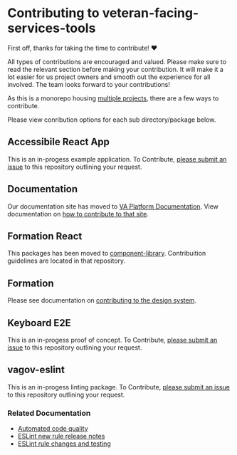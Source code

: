 <!-- markdownlint-disable MD013 -->
<!-- omit in toc -->
# Contributing to veteran-facing-services-tools

First off, thanks for taking the time to contribute! :heart:

All types of contributions are encouraged and valued. Please make sure to read the relevant section before making your contribution. It will make it a lot easier for us project owners and smooth out the experience for all involved. The team looks forward to your contributions!

As this is a monorepo housing [multiple projects](https://github.com/department-of-veterans-affairs/veteran-facing-services-tools#packages), there are a few ways to contribute.

Please view conribution options for each sub directory/package below.

## Accessibile React App

This is an in-progess example application. To Contribute, [please submit an issue](https://github.com/department-of-veterans-affairs/veteran-facing-services-tools/issues/new/choose) to this repository outlining your request.

## Documentation

Our documentation site has moved to [VA Platform Documentation](https://depo-platform-documentation.scrollhelp.site/index.html). View documentation on [how to contribute to that site](https://vfs.atlassian.net/wiki/spaces/AP/pages/1474461889/Create+a+new+Platform+website+documentation+page#Step-4:-Update-the-Platform-website).

## Formation React

This packages has been moved to
[component-library](https://github.com/department-of-veterans-affairs/component-library#contributing). Contribuition guidelines are located in that repository.

## Formation

Please see documentation on [contributing to the design system](https://design.va.gov/documentation/contributing-to-the-design-system).

## Keyboard E2E

This is an in-progess proof of concept. To Contribute, [please submit an issue](https://github.com/department-of-veterans-affairs/veteran-facing-services-tools/issues/new/choose) to this repository outlining your request.

## vagov-eslint

This is an in-progess linting package. To Contribute, [please submit an issue](https://github.com/department-of-veterans-affairs/veteran-facing-services-tools/issues/new/choose) to this repository outlining your request.

### Related Documentation

- [Automated code quality](https://depo-platform-documentation.scrollhelp.site/developer-docs/Automated-code-quality.1845887276.html)
- [ESLint new rule release notes](https://depo-platform-documentation.scrollhelp.site/developer-docs/ESLint-new-rule-release-notes.1847918613.html)
- [ESLint rule changes and testing](https://depo-platform-documentation.scrollhelp.site/developer-docs/ESLint-rule-changes-and-testing.1848016904.html)
